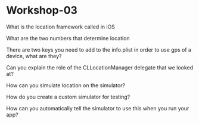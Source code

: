 # Workshop-03
What is the location framework called in iOS

What are the two numbers that determine location

There are two keys you need to add to the info.plist in order to use gps of a device, what are they?

Can you explain the role of the CLLocationManager delegate that we looked at?

How can you simulate location on the simulator?

How do you create a custom simulator for testing?

How can you automatically tell the simulator to use this when you run your app?

